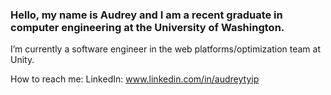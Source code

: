 ### Hello, my name is Audrey and I am a recent graduate in computer engineering at the University of Washington.

I’m currently a software engineer in the web platforms/optimization team at Unity.

How to reach me: LinkedIn: www.linkedin.com/in/audreytyip

<!---
audieaudie/audieaudie is a ✨ special ✨ repository because its `README.md` (this file) appears on your GitHub profile.
You can click the Preview link to take a look at your changes.
--->

